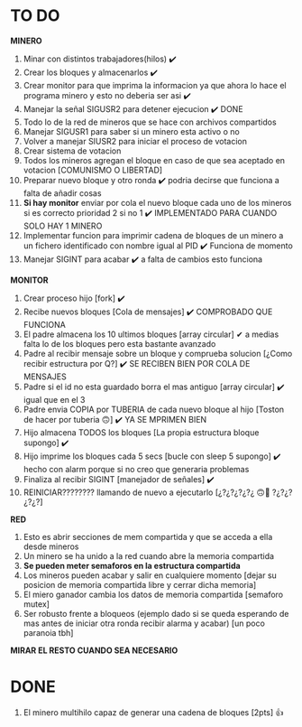 # TO DO 

**MINERO** 
1.  Minar con distintos trabajadores(hilos)   ✔️
2.  Crear los bloques y almacenarlos  ✔️
3.  Crear monitor para que imprima la informacion ya que ahora lo hace el programa minero y esto no deberia ser asi ✔️
4.  Manejar la señal SIGUSR2 para detener ejecucion ✔️ DONE
5.  Todo lo de la red de mineros que se hace con archivos compartidos
6.  Manejar SIGUSR1 para saber si un minero esta activo o no
7.  Volver a manejar SIUSR2 para iniciar el proceso de votacion
8.  Crear sistema de votacion
9.  Todos los mineros agregan el bloque en caso de que sea aceptado en votacion [COMUNISMO O LIBERTAD]
10. Preparar nuevo bloque y otro ronda ✔️ podria decirse que funciona a falta de añadir cosas
11. **Si hay monitor**  enviar por cola el nuevo bloque cada uno de los mineros si es correcto prioridad 2 si no 1 ✔️ IMPLEMENTADO PARA CUANDO SOLO HAY 1 MINERO 
12. Implementar funcion para imprimir cadena de bloques de un minero a un fichero identificado con nombre igual al PID ✔️ Funciona de momento
13. Manejar SIGINT para acabar ✔️ a falta de cambios esto funciona 

**MONITOR**
1.  Crear proceso hijo  [fork] ✔️
2.  Recibe nuevos bloques   [Cola de mensajes] ✔️ COMPROBADO QUE FUNCIONA
3.  El padre almacena los 10 ultimos bloques [array circular] ✔ a medias falta lo de los bloques pero esta bastante avanzado
4.  Padre al recibir mensaje sobre un bloque y comprueba solucion  [¿Como recibir estructura por Q?] ✔️ SE RECIBEN BIEN POR COLA DE MENSAJES
5.  Padre si el id no esta guardado borra el mas antiguo    [array circular] ✔️ igual que en el 3
6.  Padre envia COPIA por TUBERIA de cada nuevo bloque al hijo [Toston de hacer por tuberia :upside_down_face:] ✔️ YA SE MPRIMEN BIEN 
7.  Hijo almacena TODOS los bloques         [La propia estructura bloque supongo] ✔️
8.  Hijo imprime los bloques cada 5 secs    [bucle con sleep 5 supongo] ✔️ hecho con alarm porque si no creo que generaria problemas
9.  Finaliza al recibir SIGINT  [manejador de señales] ✔️ 
10. REINICIAR???????? llamando de nuevo a ejecutarlo [¿?¿?¿?¿?¿ :upside_down_face::exploding_head: ?¿?¿?¿?¿?]
    
**RED**
1. Esto es abrir secciones de mem compartida y que se acceda a ella desde mineros 
2. Un minero se ha unido a la red cuando abre la memoria compartida
3. **Se pueden meter semaforos en la estructura compartida**
4. Los mineros pueden acabar y salir en cualquiere momento [dejar su posicion de memoria compartida libre y cerrar dicha memoria]
5. El miero ganador cambia los datos de memoria compartida [semaforo mutex]
6. Ser robusto frente a bloqueos (ejemplo dado si se queda esperando de mas antes de iniciar otra ronda recibir alarma y acabar) [un poco paranoia tbh] 

**MIRAR EL RESTO CUANDO SEA NECESARIO**


# DONE

1.  El minero multihilo capaz de generar una cadena de bloques  [2pts] :+1:


